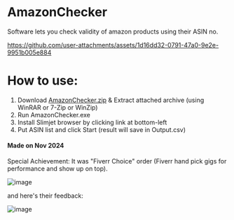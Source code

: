 # AmazonChecker
Software lets you check validity of amazon products using their ASIN no.

https://github.com/user-attachments/assets/1d16dd32-0791-47a0-9e2e-9951b005e884

# How to use:
1. Download [AmazonChecker.zip](https://github.com/EasingSoft/AmazonChecker/releases/download/1/AmazonChecker.zip) & Extract attached archive (using WinRAR or 7-Zip or WinZip)
2. Run AmazonChecker.exe
3. Install Slimjet browser by clicking link at bottom-left
4. Put ASIN list and click Start
(result will save in Output.csv)

#### Made on Nov 2024
Special Achievement: It was "Fiverr Choice" order (Fiverr hand pick gigs for performance and show up on top).

![image](https://github.com/user-attachments/assets/86add717-211a-411b-b5fa-48dc6dbe58c8)

and here's their feedback:

![image](https://github.com/user-attachments/assets/96a2fb5a-4d09-4403-897b-006f43a78a93)

